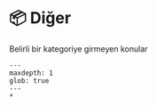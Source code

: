 # 📦 Diğer

Belirli bir kategoriye girmeyen konular

```{toctree}
---
maxdepth: 1
glob: true
---
*
```
